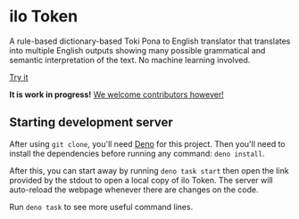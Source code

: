 # ilo Token

A rule-based dictionary-based Toki Pona to English translator that translates
into multiple English outputs showing many possible grammatical and semantic
interpretation of the text. No machine learning involved.

[Try it](https://ilo-token.github.io/)

**It is work in progress!**
[We welcome contributors however!](./CONTRIBUTING.md)

## Starting development server

After using `git clone`, you'll need [Deno](https://deno.com/) for this project.
Then you'll need to install the dependencies before running any command:
`deno install`.

After this, you can start away by running `deno task start` then open the link
provided by the stdout to open a local copy of ilo Token. The server will
auto-reload the webpage whenever there are changes on the code.

Run `deno task` to see more useful command lines.
